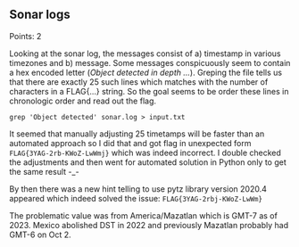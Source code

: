 ## Sonar logs 

Points: 2

Looking at the sonar log, the messages consist of a) timestamp in various timezones and b) message.
Some messages conspicuously seem to contain a hex encoded letter (<em>Object detected in depth ...</em>). Greping the file tells us that there are exactly 25 such lines which matches with the number of characters in a FLAG{...} string. So the goal seems to be order these lines in chronologic order and read out the flag.

`grep 'Object detected' sonar.log > input.txt`

It seemed that manually adjusting 25 timetamps will be faster than an automated approach so I did that and got flag in unexpected form `FLAG{3YAG-2rb-KWoZ-LwWmj}` which was indeed incorrect.
I double checked the adjustments and then went for automated solution in Python only to get the same result -_-

By then there was a new hint telling to use pytz library version 2020.4 appeared which indeed solved the issue: `FLAG{3YAG-2rbj-KWoZ-LwWm}`

The problematic value was from America/Mazatlan which is GMT-7 as of 2023. Mexico abolished DST in 2022 and previously Mazatlan probably had GMT-6 on Oct 2.

